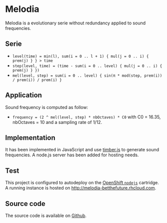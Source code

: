 # Melodia
Melodia is a evolutionary serie without redundancy applied to sound frequencies.

##  Serie
- `level(time) = min(l), sum(i = 0 .. l + 1) { mul(j = 0 .. i) { prem(j) } } > time`
- `step(level, time) = (time - sum(i = 0 .. level) { mul(j = 0 .. i) { prem(j) } })`
- `mel(level, step) = sum(i = 0 .. level) { sin(π * mod(step, prem(i)) / prem(i)) / prem(i) }`

## Application
Sound frequency is computed as follow:
- `frequency = (2 ^ mel(level, step) * nbOctaves) * C0` with C0 = 16.35, nbOctaves = 10 and a sampling rate of 1/12.

## Implementation
It has been implemented in JavaScript and use [timber.js] to generate sound frequencies.
A node.js server has been added for hosting needs.

## Test
This project is configured to autodeploy on the [OpenShift `nodejs`] cartridge.
A running instance is hosted on http://melodia-betthefuture.rhcloud.com.

## Source code
The source code is available on [Github].

[OpenShift `nodejs`]:http://openshift.github.io/documentation/oo_cartridge_guide.html#nodejs
[Github]:https://github.com/thomas-abassi/Melodia
[timber.js]:http://mohayonao.github.io/timbre.js/
